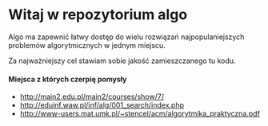 # Witaj w repozytorium algo

Algo ma zapewnić łatwy dostęp do wielu rozwiązań najpopulaniejszych problemów algorytmicznych w jednym miejscu.

Za najważniejszy cel stawiam sobie jakość zamieszczanego tu kodu.

#### Miejsca z których czerpię pomysły

- http://main2.edu.pl/main2/courses/show/7/
- http://eduinf.waw.pl/inf/alg/001_search/index.php
- http://www-users.mat.umk.pl/~stencel/acm/algorytmika_praktyczna.pdf
